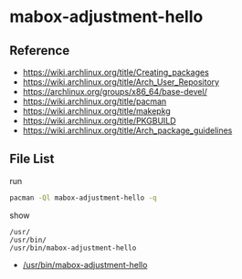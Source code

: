 
# mabox-adjustment-hello


## Reference

* https://wiki.archlinux.org/title/Creating_packages
* https://wiki.archlinux.org/title/Arch_User_Repository
* https://archlinux.org/groups/x86_64/base-devel/
* https://wiki.archlinux.org/title/pacman
* https://wiki.archlinux.org/title/makepkg
* https://wiki.archlinux.org/title/PKGBUILD
* https://wiki.archlinux.org/title/Arch_package_guidelines


## File List

run

``` sh
pacman -Ql mabox-adjustment-hello -q
```

show

```
/usr/
/usr/bin/
/usr/bin/mabox-adjustment-hello
```

* [/usr/bin/mabox-adjustment-hello](asset/overlay/usr/bin/mabox-adjustment-hello)

